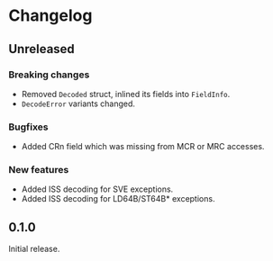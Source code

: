 # Changelog

## Unreleased

### Breaking changes

- Removed `Decoded` struct, inlined its fields into `FieldInfo`.
- `DecodeError` variants changed.

### Bugfixes

- Added CRn field which was missing from MCR or MRC accesses.

### New features

- Added ISS decoding for SVE exceptions.
- Added ISS decoding for LD64B/ST64B\* exceptions.

## 0.1.0

Initial release.
